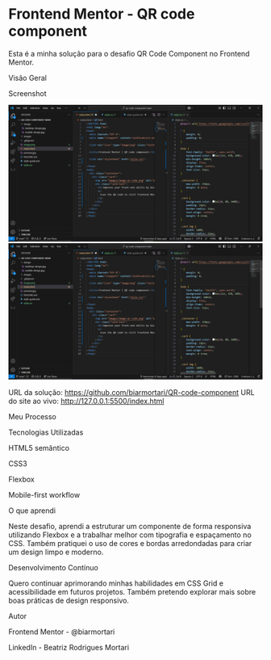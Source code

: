 # Frontend Mentor - QR code component
Esta é a minha solução para o desafio QR Code Component no Frontend Mentor.

Visão Geral

Screenshot

![](./images/screenshot1.png)
![](./images/screenshot2.png)

URL da solução: https://github.com/biarmortari/QR-code-component
URL do site ao vivo: http://127.0.0.1:5500/index.html

Meu Processo

Tecnologias Utilizadas

HTML5 semântico

CSS3

Flexbox

Mobile-first workflow

O que aprendi

Neste desafio, aprendi a estruturar um componente de forma responsiva utilizando Flexbox e a trabalhar melhor com tipografia e espaçamento no CSS. Também pratiquei o uso de cores e bordas arredondadas para criar um design limpo e moderno.

Desenvolvimento Contínuo

Quero continuar aprimorando minhas habilidades em CSS Grid e acessibilidade em futuros projetos. Também pretendo explorar mais sobre boas práticas de design responsivo.

Autor

Frontend Mentor - @biarmortari

LinkedIn - Beatriz Rodrigues Mortari

